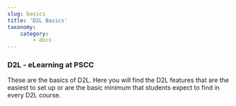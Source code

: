 ```yaml
---
slug: basics
title: 'D2L Basics'
taxonomy:
    category:
        - docs
---
```


### D2L - eLearning at PSCC

These are the basics of D2L.  Here you will find the D2L features that are the easiest to set up or are the basic minimum that students expect to find in every D2L course.
